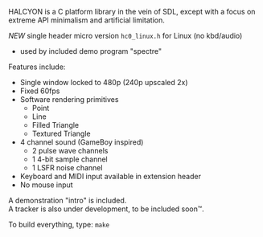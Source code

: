 HALCYON is a C platform library in the vein of SDL, except with
a focus on extreme API minimalism and artificial limitation.

*NEW* single header micro version `hc0_linux.h` for Linux (no kbd/audio)
 - used by included demo program "spectre"

Features include:

 - Single window locked to 480p (240p upscaled 2x)
 - Fixed 60fps
 - Software rendering primitives
   - Point
   - Line
   - Filled Triangle
   - Textured Triangle
 - 4 channel sound (GameBoy inspired)
   - 2 pulse wave channels
   - 1 4-bit sample channel
   - 1 LSFR noise channel
 - Keyboard and MIDI input available in extension header
 - No mouse input

A demonstration "intro" is included.    
A tracker is also under development, to be included soon™.

To build everything, type: `make`
